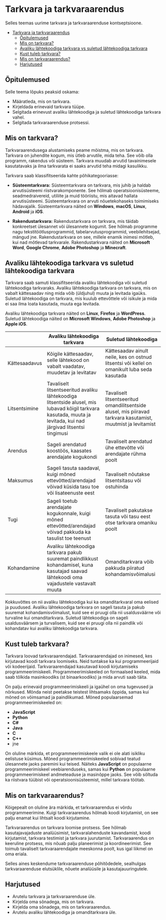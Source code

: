 # Tarkvara ja tarkvaraarendus

Selles teemas uurime tarkvara ja tarkvaraarenduse kontseptsioone.

- [Tarkvara ja tarkvaraarendus](#tarkvara-ja-tarkvaraarendus)
  - [Õpitulemused](#õpitulemused)
  - [Mis on tarkvara?](#mis-on-tarkvara)
  - [Avaliku lähtekoodiga tarkvara vs suletud lähtekoodiga tarkvara](#avaliku-lähtekoodiga-tarkvara-vs-suletud-lähtekoodiga-tarkvara)
  - [Kust tuleb tarkvara?](#kust-tuleb-tarkvara)
  - [Mis on tarkvaraarendus?](#mis-on-tarkvaraarendus)
  - [Harjutused](#harjutused)

## Õpitulemused

Selle teema lõpuks peaksid oskama:
- Määratleda, mis on tarkvara.
- Kirjeldada erinevaid tarkvara tüüpe.
- Selgitada erinevust avaliku lähtekoodiga ja suletud lähtekoodiga tarkvara vahel.
- Selgitada tarkvaraarenduse protsessi.

## Mis on tarkvara?

Tarkvaraarendusega alustamiseks peame mõistma, mis on tarkvara. Tarkvara on juhendite kogum, mis ütleb arvutile, mida teha. See võib olla programm, rakendus või süsteem. Tarkvara muudab arvutid tavainimesele kasutatavaks ja ilma tarkvarata ei saaks arvutid teha midagi kasulikku.

Tarkvara saab klassifitseerida kahte põhikategooriasse:

- **Süsteemtarkvara:** Süsteemtarkvara on tarkvara, mis juhib ja haldab arvutisüsteemi riistvarakomponente. See hõlmab operatsioonisüsteeme, seadmedraivereid, utiliite ja muid tööriistu, mis aitavad hallata arvutisüsteemi. Süsteemtarkvara on arvuti nõuetekohaseks toimimiseks hädavajalik. Süsteemtarkvara näited on **Windows**, **macOS**, **Linux**, **Android** ja **iOS**.

- **Rakendustarkvara:** Rakendustarkvara on tarkvara, mis täidab konkreetset ülesannet või ülesannete kogumit. See hõlmab programme nagu tekstitöötlusprogrammid, tabelarvutusprogrammid, veebilehitsejad, mängud jne. Rakendustarkvara on see, millele enamik inimesi mõtleb, kui nad mõtlevad tarkvarale. Rakendustarkvara näited on **Microsoft Word**, **Google Chrome**, **Adobe Photoshop** ja **Minecraft**.

## Avaliku lähtekoodiga tarkvara vs suletud lähtekoodiga tarkvara

Tarkvara saab samuti klassifitseerida avaliku lähtekoodiga või suletud lähtekoodiga tarkvaraks. Avaliku lähtekoodiga tarkvara on tarkvara, mis on vabalt kättesaadav ning mida võib (üldjuhul) muuta ja levitada igaüks. Suletud lähtekoodiga on tarkvara, mis kuulub ettevõttele või isikule ja mida ei saa ilma loata kasutada, muuta ega levitada.

Avaliku lähtekoodiga tarkvara näited on **Linux**, **Firefox** ja **WordPress**. Suletud lähtekoodiga näited on **Microsoft Windows**, **Adobe Photoshop** ja **Apple iOS**.

|                         | Avaliku lähtekoodiga tarkvara                                   | Suletud lähtekoodiga |
|-------------------------|----------------------------------------------------------------|----------------|
| Kättesaadavus           | Kõigile kättesaadav, selle lähtekood on vabalt vaadatav, muudetav ja levitatav | Kättesaadav ainult neile, kes on ostnud litsentsi või kellel on omanikult luba seda kasutada |
| Litsentsimine           | Tavaliselt litsentseeritud avaliku lähtekoodiga litsentside alusel, mis lubavad kõigil tarkvara kasutada, muuta ja levitada, kui nad järgivad litsentsi tingimusi | Tavaliselt litsentseeritud omandilitsentside alusel, mis piiravad tarkvara kasutamist, muutmist ja levitamist |
| Arendus                 | Sageli arendatud koostöös, kaasates arendajate kogukondi | Tavaliselt arendatud ühe ettevõtte või arendajate rühma poolt |
| Maksumus                | Sageli tasuta saadaval, kuigi mõned ettevõtted/arendajad võivad küsida tasu toe või lisateenuste eest | Tavaliselt nõutakse litsentsitasu või ostuhinda |
| Tugi                    | Sageli toetub arendajate kogukonnale, kuigi mõned ettevõtted/arendajad võivad pakkuda ka tasulist toe teenust | Tavaliselt pakutakse tasuta või tasu eest otse tarkvara omaniku poolt |
| Kohandamine             | Avaliku lähtekoodiga tarkvara pakub suuremat paindlikkust kohandamisel, kuna kasutajad saavad lähtekoodi oma vajadustele vastavalt muuta | Omanditarkvara võib pakkuda piiratud kohandamisvõimalusi |

Kokkuvõttes on nii avaliku lähtekoodiga kui ka omanditarkvaral oma eelised ja puudused. Avaliku lähtekoodiga tarkvara on sageli tasuta ja pakub suuremat kohandamisvõimalust, kuid see ei pruugi olla nii usaldusväärne või turvaline kui omanditarkvara. Suletud lähtekoodiga on sageli usaldusväärsem ja turvalisem, kuid see ei pruugi olla nii paindlik või kohandatav kui avaliku lähtekoodiga tarkvara.

## Kust tuleb tarkvara?

Tarkvara loovad tarkvaraarendajad. Tarkvaraarendajad on inimesed, kes kirjutavad koodi tarkvara loomiseks. Neid tuntakse ka kui programmeerijaid või kodeerijaid. Tarkvaraarendajad kasutavad koodi kirjutamiseks programmeerimiskeeli. Programmeerimiskeeled on formaalsed keeled, mida saab tõlkida masinkoodiks (st binaarkoodiks) ja mida arvuti saab täita.

On palju erinevaid programmeerimiskeeli ja igaühel on oma tugevused ja nõrkused. Mõnda neist peetakse teistest lihtsamaks õppida, samas kui mõned on võimsamad ja paindlikumad. Mõned populaarsemad programmeerimiskeeled on:
- **JavaScript**
- **Python**
- **C#**
- **Java**
- **C**
- **C++**
- jne

On oluline märkida, et programmeerimiskeele valik ei ole alati isikliku eelistuse küsimus. Mõned programmeerimiskeeled sobivad teatud ülesannete jaoks paremini kui teised. Näiteks **JavaScript** on populaarne programmeerimiskeel veebiarenduseks, samas kui **Python** on populaarne programmeerimiskeel andmeteaduse ja masinõppe jaoks. See võib sõltuda ka riistvara tüübist või operatsioonisüsteemist, millel tarkvara töötab.

## Mis on tarkvaraarendus?

Kõigepealt on oluline ära märkida, et tarkvaraarendus ei võrdu programmeerimine. Kuigi tarkvaraarendus hõlmab koodi kirjutamist, on see palju enamat kui lihtsalt koodi kirjutamine.

Tarkvaraarendus on tarkvara loomise protsess. See hõlmab kasutajavajaduste analüüsimist, tarkvaralahenduste kavandamist, koodi kirjutamist, tarkvara testimist ja tarkvara juurutamist. Tarkvaraarendus on keeruline protsess, mis nõuab palju planeerimist ja koordineerimist. See toimub tavaliselt tarkvaraarendajate meeskonna poolt, kus igal liikmel on oma eriala.

Selles aines keskendume tarkvaraarenduse põhitõdedele, sealhulgas tarkvaraarenduse elutsüklile, nõuete analüüsile ja kasutajauuringutele.

## Harjutused

- Arutelu tarkvara ja tarkvaraarenduse üle.
- Kirjelda oma sõnadega, mis on tarkvara.
- Kirjelda oma sõnadega, mis on tarkvaraarendus.
- Arutelu avaliku lähtekoodiga ja omanditarkvara üle.